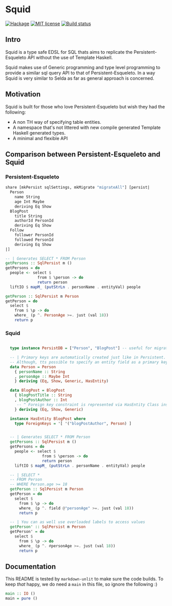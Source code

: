 # Squid

[![Hackage](https://img.shields.io/hackage/v/squid.svg?logo=haskell)](https://hackage.haskell.org/package/squid)
[![MIT license](https://img.shields.io/badge/license-MIT-blue.svg)](LICENSE)
[![Build status](https://img.shields.io/travis/epicallan/squid.svg?logo=travis)](https://travis-ci.org/epicallan/squid)

## Intro

Squid is a type safe EDSL for SQL thats aims to replicate the Persistent-Esqueleto API without the
use of Template Haskell.

Squid makes use of Generic programming and type level programming to provide a similar sql query
API to that of Persistent-Esqueleto. In a way Squid is very similar to Selda as far as general approach is concerned.

## Motivation

Squid is built for those who love Persistent-Esqueleto but wish they had the following:

- A non TH way of specifying table entities.
- A namespace that's not littered with new compile generated Template Haskell generated types.
- A minimal and flexible API

## Comparison between Persistent-Esqueleto and Squid

### Persistent-Esqueleto

```haskell ignore
share [mkPersist sqlSettings, mkMigrate "migrateAll"] [persist|
  Person
    name String
    age Int Maybe
    deriving Eq Show
  BlogPost
    title String
    authorId PersonId
    deriving Eq Show
  Follow
    follower PersonId
    followed PersonId
    deriving Eq Show
|]

-- | Generates SELECT * FROM Person
getPersons :: SqlPersist m ()
getPersons = do
  people <- select $
              from $ \person -> do
              return person
  liftIO $ mapM_ (putStrLn . personName . entityVal) people

getPerson :: SqlPersist m Person
getPerson = do
  select $
    from $ \p -> do
    where_ (p ^. PersonAge >=. just (val 18))
    return p


```

### Squid

```haskell ignore

  type instance PersistDB = ["Person", "BlogPost"] -- useful for migration / optional

  -- | Primary keys are automatically created just like in Persistent.
  -- Although, tts possible to specify an entity field as a primary key
  data Person = Person
    { personName :: String
    , personAge :: Maybe Int
    } deriving (Eq, Show, Generic, HasEntity)

  data BlogPost = BlogPost
    { blogPostTitle :: String
    , blogPostAuthor :: Int
     -- ^ Foreign key constraint is represented via HasEntity Class instance
    } deriving (Eq, Show, Generic)

  instance HasEntity BlogPost where
    type ForeignKeys = '[ '("blogPostAuthor", Person) ]


  -- | Generates SELECT * FROM Person
  getPersons :: SqlPersist m ()
  getPersons = do
    people <- select $
                from $ \person -> do
                return person
    liftIO $ mapM_ (putStrLn . personName . entityVal) people

  -- | SELECT *
  -- FROM Person
  -- WHERE Person.age >= 18
  getPerson :: SqlPersist m Person
  getPerson = do
    select $
      from $ \p -> do
      where_ (p ^. field @"personAge" >=. just (val 18))
      return p

  -- | You can as well use overloaded labels to access values
  getPerson' :: SqlPersist m Person
  getPerson' = do
    select $
      from $ \p -> do
      where_ (p ^. #personAge >=. just (val 18))
      return p

```

## Documentation

This README is tested by `markdown-unlit` to make sure the code builds. To keep _that_ happy, we do need a `main` in this file, so ignore the following :)

```haskell
main :: IO ()
main = pure ()
```
